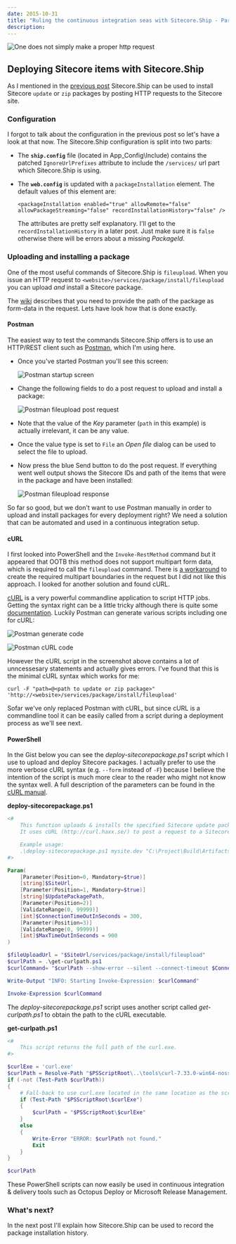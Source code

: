 ```yaml
---
date: 2015-10-31
title: "Ruling the continuous integration seas with Sitecore.Ship - Part 2: fileupload"
description:
---
```


![One does not simply make a proper http request](/articles/2015/15.1.one-does-not-simply-make-a-proper-http-request.jpg)

## Deploying Sitecore items with Sitecore.Ship

As I mentioned in the [previous post](/articles/ruling-the-continuous-integration-seas-with-sitecore-ship-part-1) 
Sitecore.Ship can be used to install Sitecore `update` or `zip` packages by posting HTTP requests to the Sitecore site.

### Configuration

I forgot to talk about the configuration in the previous post so let's have a look at that now. 
The Sitecore.Ship configuration is split into two parts:

- The __`ship.config`__ file (located in App_Config\Include) contains the 
patched `IgnoreUrlPrefixes` attribute to include the `/services/` url part which Sitecore.Ship is using.

- The __`web.config`__ is updated with a  `packageInstallation` element. 
The default values of this element are:

  `<packageInstallation enabled="true" allowRemote="false" allowPackageStreaming="false" recordInstallationHistory="false" />`

  The attributes are pretty self explanatory. I'll get to the `recordInstallationHistory` in a later post. 
Just make sure it is `false` otherwise there will be errors about a missing _PackageId_.

### Uploading and installing a package
One of the most useful commands of Sitecore.Ship is `fileupload`. When you issue an HTTP request to `<website>/services/package/install/fileupload` 
you can upload _and_ install a Sitecore package.

The [wiki](https://github.com/kevinobee/Sitecore.Ship/wiki/Package-Install-Upload) describes that you need to provide the path of 
the package as form-data in the request. Lets have look how that is done exactly.

#### Postman
The easiest way to test the commands Sitecore.Ship offers is to use an HTTP/REST client such as [Postman](https://www.getpostman.com/),
which I'm using here.

- Once you've started Postman you'll see this screen: 

  ![Postman startup screen](/articles/2015/15.2.postman_start.png)

- Change the following fields to do a post request to upload and install a package:

  ![Postman fileupload post request](/articles/2015/15.3.postman_data.png)
  
- Note that the value of the _Key_ parameter (`path` in this example) is actually irrelevant, it can be any value.
- Once the value type is set to `File` an _Open file_ dialog can be used to select the file to upload.

- Now press the blue Send button to do the post request. 
If everything went well output shows the Sitecore IDs and path of the items that were in the package and have been installed: 

  ![Postman fileupload response](/articles/2015/15.4.postman_result.png)

So far so good, but we don't want to use Postman manually in order to upload and install packages for every deployment right?
We need a solution that can be automated and used in a continuous integration setup. 

#### cURL
I first looked into PowerShell and the `Invoke-RestMethod` command but it appeared that OOTB this method does not support multipart form data, which is required to call the `fileupload` command.
There is [a workaround](http://stackoverflow.com/a/25083745/112544) to create the required multipart boundaries in the request but I did not like this approach. I looked for another solution and found cURL.

[cURL](http://curl.haxx.se/) is a very powerful commandline application to script HTTP jobs. 
Getting the syntax right can be a little tricky although there is quite some [documentation](http://curl.haxx.se/docs/httpscripting.html).
Luckily Postman can generate various scripts including one for cURL:

![Postman generate code](/articles/2015/15.5.postman_generate.png)

![Postman cURL code](/articles/2015/15.6.postman_curl.png)

However the cURL script in the screenshot above contains a lot of unncessesary statements and actually gives errors.
I've found that this is the minimal cURL syntax which works for me:

`curl -F "path=@<path to update or zip package>" 'http://<website>/services/package/install/fileupload'`

Sofar we've only replaced Postman with cURL, but since cURL is a commandline tool it can be easily called 
from a script during a deployment process as we'll see next.

#### PowerShell

In the Gist below you can see the _deploy-sitecorepackage.ps1_ script which I use to upload and deploy Sitecore packages.
I actually prefer to use the more verbose cURL syntax (e.g. `--form` instead of `-F`) because I believe the intention
of the script is much more clear to the reader who might not know the syntax well. 
A full description of the parameters can be found in the [cURL manual](http://curl.haxx.se/docs/manpage.html).

**deploy-sitecorepackage.ps1**

```powershell
<#
    This function uploads & installs the specified Sitecore update package to the given $SiteUrl.
    It uses cURL (http://curl.haxx.se/) to post a request to a Sitecore website which has Sitecore Ship installed.

    Example usage: 
    .\deploy-sitecorepackage.ps1 mysite.dev "C:\Project\Build\Artifacts\1-mysite-templates.update" 60 300
#>

Param(
    [Parameter(Position=0, Mandatory=$true)]
    [string]$SiteUrl,
    [Parameter(Position=1, Mandatory=$true)]
    [string]$UpdatePackagePath,
    [Parameter(Position=2)]
    [ValidateRange(0, 99999)]
    [int]$ConnectionTimeOutInSeconds = 300,
    [Parameter(Position=3)]
    [ValidateRange(0, 99999)]
    [int]$MaxTimeOutInSeconds = 900
)

$fileUploadUrl = "$SiteUrl/services/package/install/fileupload"
$curlPath = .\get-curlpath.ps1
$curlCommand= "$curlPath --show-error --silent --connect-timeout $ConnectionTimeOutInSeconds --max-time $MaxTimeOutInSeconds --form ""filename=@$UpdatePackagePath"" $fileUploadUrl"

Write-Output "INFO: Starting Invoke-Expression: $curlCommand"

Invoke-Expression $curlCommand
```

The _deploy-sitecorepackage.ps1_ script uses another script called _get-curlpath.ps1_ to obtain the path to the cURL executable.

**get-curlpath.ps1**
  
```powershell
<# 
    This script returns the full path of the curl.exe.
#>

$curlExe = 'curl.exe'
$curlPath = Resolve-Path "$PSScriptRoot\..\tools\curl-7.33.0-win64-nossl\$curlExe" # This is the path on the local dev machine.
if (-not (Test-Path $curlPath))
{
    # Fall-back to use curl.exe located in the same location as the script.
    if (Test-Path "$PSScriptRoot\$curlExe")
    {
        $curlPath = "$PSScriptRoot\$curlExe"
    }
    else
    {
        Write-Error "ERROR: $curlPath not found."
        Exit
    }
}

$curlPath
```

These PowerShell scripts can now easily be used in continuous integration & delivery tools such as Octopus Deploy or Microsoft Release Management.

### What's next?
In the next post I'll explain how Sitecore.Ship can be used to record the package installation history.